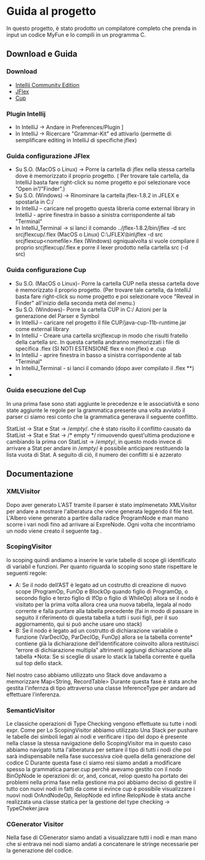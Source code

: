 # Guida al progetto

In questo progetto, è stato prodotto un compilatore completo che prenda in input un codice MyFun e lo compili in un
programma C.

## Download e Guida

### Download

- [Intellij Community Edition](https://www.jetbrains.com/idea/download/#section=windows)
- [JFlex](https://jflex.de/download.html)
- [Cup](http://www2.cs.tum.edu/projects/cup/install.php)

### Plugin Intellij

- In IntelliJ -> Andare in Preferences/Plugin ]
- In IntelliJ -> Ricercare "Grammar-Kit" ed attivarlo (permette di semplificare editing in IntelliJ di specifiche jflex)

### Guida configurazione JFlex

- Su S.O. (MacOS o Linux) -> Porre la cartella di jflex nella stessa cartella dove è memorizzato il proprio progetto. (
  Per trovare tale cartella, da IntelliJ basta fare right-click su nome progetto e poi selezionare voce "Open
  in”/”Finder".)
- Su S.O. (Windows) -> Rinominare la cartella jflex-1.8.2 in JFLEX e spostarla in C:/
- In IntelliJ – caricare nel progetto questa libreria come external library in IntelliJ - aprire finestra in basso a
  sinistra corrispondente al tab "Terminal"
- In IntelliJ_Terminal -> si lanci il comando ../jflex-1.8.2/bin/jflex -d src srcjflexcup/<nomefile>.flex (MacOS o
  Linux) C:\JFLEX\bin\jflex -d src srcjflexcup\<nomefile>.flex (Windows) ogniqualvolta si vuole compilare il proprio
  srcjflexcup/<nomefile>.flex e porre il lexer prodotto nella cartella src (-d src)

### Guida configurazione Cup

- Su S.O. (MacOS o Linux)- Porre la cartella CUP nella stessa cartella dove è memorizzato il proprio progetto. (Per
  trovare tale cartella, da IntelliJ basta fare right-click su nome progetto e poi selezionare voce "Reveal in Finder"
  all'inizio della seconda metà del menu.)
- Su S.O. (Windows)- Porre la cartella CUP in C:/ Azioni per la generazione del Parser e Symbol
- In IntelliJ – caricare nel progetto il file CUP/java-cup-11b-runtime.jar come external library
- In IntelliJ - Creare una cartella srcjflexcup in modo che risulti fratello della cartella src. In questa cartella
  andranno memorizzati i file di specifica <nomefile>.flex (SI NOTI ESTENSIONE flex e non jflex) e <nomefile>.cup
- In IntelliJ - aprire finestra in basso a sinistra corrispondente al tab "Terminal"
- In IntelliJ_Terminal - si lanci il comando (dopo aver compilato il .flex **)
-

### Guida esecuzione del  Cup

In una prima fase sono stati aggiunte le precedenze e le associatività e sono state aggiunte le regole per la grammatica
presente una volta avviato il parser ci siamo resi conto che la grammatica generava il seguente conflitto.

StatList -> Stat e Stat -> /*empty*/. che è stato risolto il conflitto causato da StatList -> Stat e Stat -> /* empty */
rimuovendo quest'ultima produzione e cambiando la prima con StatList -> /*empty*/, in questo modo invece di arrivare a
Stat per andare in /*empty*/ è possibile anticipare restituendo la lista vuota di Stat. A seguito di ciò, il numero dei
conflitti si è azzerato

## Documentazione

### XMLVisitor

Dopo aver generato L'AST tramite il parser è stato implmenetato XMLVisitor per andare a mostrare l'alberatura che viene
generata leggendo il file test. L'Albero viene generato a partire dalla radice ProgramNode e man mano scorre i vari nodi
fino ad arrivare ai ExpreNode. Ogni volta che incontriamo un nodo viene creato il seguente tag  <NAMENODE>  </NAMENODE>.

### ScopingVisitor

lo scoping quindi andiamo a inserire le varie tabelle di scope gli identificato di variabil e funzioni. Per quanto
riguarda lo scoping sono state rispettare le seguenti regole:

- A: Se il nodo dell’AST è legato ad un costrutto di creazione di nuovo scope (ProgramOp, FunOp e BlockOp quando figlio
  di ProgramOp, o secondo figlio e terzo figlio di IfOp o figlio di WhileOp)  allora se il nodo è visitato per la prima
  volta allora crea una nuova tabella, legala al nodo corrente e falla puntare alla tabella precedente (fai in modo di
  passare in seguito il riferimento di questa tabella a tutti i suoi figli, per il suo aggiornamento, qui si può anche
  usare uno stack)
- B: Se il nodo è legato ad un costrutto di dichiarazione variabile o funzione (VarDeclOp, ParDeclOp, FunOp) allora se
  la tabella corrente* contiene già la dichiarazione dell’identificatore coinvolto allora restituisci “errore di
  dichiarazione multipla” altrimenti aggiungi dichiarazione alla tabella
  *Nota: Se si sceglie di usare lo stack la tabella corrente è quella sul top dello stack.

Nel nostro caso abbiamo utilizzato uno Stack dove andavamo a memorizzare Map<String, RecordTable>
Durante questa fase è stata anche gestita l'infernza di tipo attraverso una classe InferenceType per andare ad
effettuare l'inferenza.

### SemanticVisitor

Le classiche operazioni di Type Checking vengono effettuate su tutte i nodi expr. Come per Lo ScopingVisitor abbiamo
utilizzato Una Stack per pushare le tabelle dei simboli legati ai nodi e verificare i tipo del dopo è presente nella
classe la stessa navigazione dello ScopingVisitor ma in questo caso abbiamo navigato tutta l'alberatura per settare il
tipo di tutti i nodi che poi sarà indispensabile nella fase successiva cioè quella della generazione del codice C
Durante questa fase ci siamo resi siamo andati a modificare spesso la grammatica parser.cup perchè avevamo gestito con
il nodo BinOpNode le operazioni di: or, and, concat, relop questo ha portato dei problemi nella prima fase nella
gestione ma poi abbiamo deciso di gestire il tutto con nuovi nodi in fatti da come si evince cup è possibile
visualizzare i nuovi nodi OrAndNodeOp, RelopNode ed infine RelopNode è stata anche realizzata una classe statica per la
gestione del type checking -> TypeCheker.java

### CGenerator Visitor

Nella fase di CGenerator siamo andati a visualizzare tutti i nodi e man mano che si entrava nei nodi siamo andati a
concatenare le stringe necessarie per la generazione del codice.

